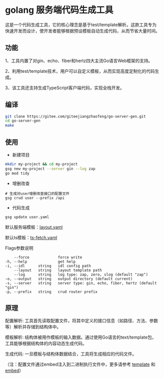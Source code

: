 # golang 服务端代码生成工具

这是一个代码生成工具，它的核心理念是基于test/template解析。这款工具专为快速开发而设计，使开发者能够根据预设模板自动生成代码，从而节省大量时间。

## 功能

1、工具内置了对gin、echo、fiber和hertz四大主流Go语言Web框架的支持。

2、利用test/template技术，用户可以自定义模板，从而实现高度定制化的代码生成。

3、该工具还支持生成TypeScript客户端代码，实现全栈开发。



## 编译

```bash
git clone https://gitee.com/giteejiangzhaofeng/go-server-gen.git
cd go-server-gen
make
```


## 使用

- 新建项目
```bash
mkdir my-project && cd my-project
gsg new my-project --server gin --log zap
go mod tidy
```


- 增删改查

```
# 生成对user增删改查接口的配置文件
gsg crud user --prefix /api
```


- 代码生成

```bash
gsg update user.yaml
```

默认服务端模板：[layout.yaml](https://gitee.com/giteejiangzhaofeng/go-server-gen/blob/main/conf/layout.yaml)

默认ts模板：[ts-fetch.yaml](https://gitee.com/giteejiangzhaofeng/go-server-gen/blob/main/conf/ts-fetch.yaml)


Flags参数说明
```
    --force             force write
-h, --help              get help
-i, --idl      string   idl config path
    --layout   string   layout template path
    --log      string   log type: zap, zero, slog (default "zap")
-o, --output   string   output directory (default current)
-s, --server   string   server type: gin, echo, fiber, hertz (default "gin")
-p, --prefix   string   crud router prefix
```


## 原理


配置解析: 工具首先读取配置文件，将其中定义的接口信息（如路径、方法、参数等）解析并存储到结构体中。

模板解析: 结构体被用作模板的输入数据。通过使用Go语言的text/template包，工具能够根据结构体的内容动态生成代码。

生成代码: 一旦模板与结构体数据结合，工具将生成相应的代码文件。


（注：配置文件通过embed注入到二进制执行文件中，更多请参考 
[template](https://pkg.go.dev/text/template) 和
[embed](https://pkg.go.dev/embed)）




